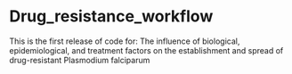 # Drug_resistance_workflow
This is the first release of code for: The influence of biological, epidemiological, and treatment factors on the establishment and spread of drug-resistant Plasmodium falciparum
